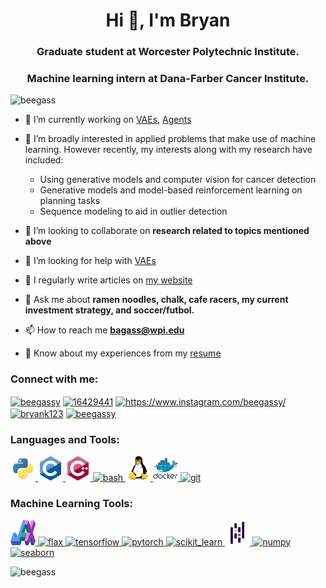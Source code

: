 <h1 align="center">Hi 👋, I'm Bryan</h1>
<h3 align="center">Graduate student at Worcester Polytechnic Institute.</h3>
<h3 align="center">Machine learning intern at Dana-Farber Cancer Institute.</h3>

<p align="left"> <img src="https://komarev.com/ghpvc/?username=beegass&label=Profile%20views&color=0e75b6&style=flat" alt="beegass" /> </p>

- 🔭 I’m currently working on [VAEs](https://github.com/BeeGass/Readable-VAEs), [Agents](https://github.com/BeeGass/Agents)

- 🌱 I’m broadly interested in applied problems that make use of machine learning. However recently, my interests along with my research have included:
  -  Using generative models and computer vision for cancer detection
  -  Generative models and model-based reinforcement learning on planning tasks
  -  Sequence modeling to aid in outlier detection

- 👯 I’m looking to collaborate on **research related to topics mentioned above**

- 🤝 I’m looking for help with [VAEs](https://github.com/BeeGass/Readable-VAEs)

- 📝 I regularly write articles on [my website](https://beegass.dev/)

- 💬 Ask me about **ramen noodles, chalk, cafe racers, my current investment strategy, and soccer/futbol.**

- 📫 How to reach me **bagass@wpi.edu**

- 📄 Know about my experiences from my [resume](https://drive.google.com/file/d/1PNzFPq1oBwWmxqs9Ei4a9Lo_GpgnB5kq/view?usp=sharing)

<h3 align="left">Connect with me:</h3>
<p align="left">
<a href="https://linkedin.com/in/beegassy" target="blank"><img align="center" src="https://raw.githubusercontent.com/rahuldkjain/github-profile-readme-generator/master/src/images/icons/Social/linked-in-alt.svg" alt="beegassy" height="30" width="40" /></a>
<a href="https://stackoverflow.com/users/16429441" target="blank"><img align="center" src="https://raw.githubusercontent.com/rahuldkjain/github-profile-readme-generator/master/src/images/icons/Social/stack-overflow.svg" alt="16429441" height="30" width="40" /></a>
<a href="https://www.instagram.com/beegassy/" target="blank"><img align="center" src="https://raw.githubusercontent.com/rahuldkjain/github-profile-readme-generator/master/src/images/icons/Social/instagram.svg" alt="https://www.instagram.com/beegassy/" height="30" width="40" /></a>
<a href="https://www.hackerrank.com/bryank123" target="blank"><img align="center" src="https://raw.githubusercontent.com/rahuldkjain/github-profile-readme-generator/master/src/images/icons/Social/hackerrank.svg" alt="bryank123" height="30" width="40" /></a>
<a href="https://www.leetcode.com/beegassy" target="blank"><img align="center" src="https://raw.githubusercontent.com/rahuldkjain/github-profile-readme-generator/master/src/images/icons/Social/leet-code.svg" alt="beegassy" height="30" width="40" /></a>
</p>

<h3 align="left">Languages and Tools:</h3>
<p align="left"> <a href="https://www.python.org" target="_blank"> <img src="https://raw.githubusercontent.com/devicons/devicon/master/icons/python/python-original.svg" alt="python" width="40" height="40"/> </a> <a href="https://www.cprogramming.com/" target="_blank"> <img src="https://raw.githubusercontent.com/devicons/devicon/master/icons/c/c-original.svg" alt="c" width="40" height="40"/> </a> <a href="https://www.w3schools.com/cpp/" target="_blank"> <img src="https://raw.githubusercontent.com/devicons/devicon/master/icons/cplusplus/cplusplus-original.svg" alt="cplusplus" width="40" height="40"/> </a> <a href="https://www.gnu.org/software/bash/" target="_blank"> <img src="https://www.vectorlogo.zone/logos/gnu_bash/gnu_bash-icon.svg" alt="bash" width="40" height="40"/> </a> <a href="https://www.linux.org/" target="_blank"> <img src="https://raw.githubusercontent.com/devicons/devicon/master/icons/linux/linux-original.svg" alt="linux" width="40" height="40"/> </a> <a href="https://www.docker.com/" target="_blank" rel="noreferrer"> <img src="https://raw.githubusercontent.com/devicons/devicon/master/icons/docker/docker-original-wordmark.svg" alt="docker" width="40" height="40"/> </a> <a href="https://git-scm.com/" target="_blank"> <img src="https://www.vectorlogo.zone/logos/git-scm/git-scm-icon.svg" alt="git" width="40" height="40"/> </a> </p>
 
<h3 align="left">Machine Learning Tools:</h3>
<p align="left"> <a href="https://github.com/google/jax" target="_blank"> <img src="https://raw.githubusercontent.com/google/jax/a83695a783993a9a8372cf668a20446f332165de/images/jax_logo.svg" alt="jax" width="40" height="40"/> </a> <a href="https://github.com/google/flax" target="_blank"> <img src="https://raw.githubusercontent.com/google/flax/ebc8df57a4e982eaa82f6e5b0d5a399c9bae2032/images/flax_logo.svg" alt="flax" width="40" height="40"/> </a> <a href="https://www.tensorflow.org" target="_blank"> <img src="https://www.vectorlogo.zone/logos/tensorflow/tensorflow-icon.svg" alt="tensorflow" width="40" height="40"/> </a> <a href="https://pytorch.org/" target="_blank"> <img src="https://www.vectorlogo.zone/logos/pytorch/pytorch-icon.svg" alt="pytorch" width="40" height="40"/> </a> <a href="https://scikit-learn.org/" target="_blank"> <img src="https://upload.wikimedia.org/wikipedia/commons/0/05/Scikit_learn_logo_small.svg" alt="scikit_learn" width="40" height="40"/> </a> <a href="https://pandas.pydata.org/" target="_blank" rel="noreferrer"> <img src="https://raw.githubusercontent.com/devicons/devicon/2ae2a900d2f041da66e950e4d48052658d850630/icons/pandas/pandas-original.svg" alt="pandas" width="40" height="40"/> </a> <a href="https://numpy.org/" target="_blank" rel="noreferrer"> <img src="https://raw.githubusercontent.com/numpy/numpy/1168868df63678e5704acd866fafcf40dc849481/branding/logo/logomark/numpylogoicon.svg" alt="numpy" width="40" height="40"/> </a> <a href="https://seaborn.pydata.org/" target="_blank" rel="noreferrer"> <img src="https://seaborn.pydata.org/_images/logo-mark-lightbg.svg" alt="seaborn" width="40" height="40"/> </a> </p>

<p><img align="left" src="https://github-readme-streak-stats.herokuapp.com?user=BeeGass&theme=dark&hide_border=true" alt="beegass" /></p>
